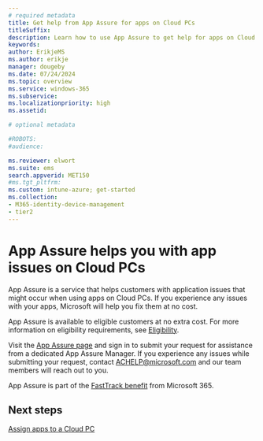 ```yaml
---
# required metadata
title: Get help from App Assure for apps on Cloud PCs
titleSuffix:
description: Learn how to use App Assure to get help for apps on Cloud PCS.
keywords:
author: ErikjeMS  
ms.author: erikje
manager: dougeby
ms.date: 07/24/2024
ms.topic: overview
ms.service: windows-365
ms.subservice:
ms.localizationpriority: high
ms.assetid: 

# optional metadata

#ROBOTS:
#audience:

ms.reviewer: elwort
ms.suite: ems
search.appverid: MET150
#ms.tgt_pltfrm:
ms.custom: intune-azure; get-started
ms.collection:
- M365-identity-device-management
- tier2
---
```


# App Assure helps you with app issues on Cloud PCs

App Assure is a service that helps customers with application issues that might occur when using apps on Cloud PCs. If you experience any issues with your apps, Microsoft will help you fix them at no cost.

App Assure is available to eligible customers at no extra cost. For more information on eligibility requirements, see [Eligibility](/fasttrack/eligibility).

Visit the [App Assure page](https://fasttrack.microsoft.com/dl/daa) and sign in to submit your request for assistance from a dedicated App Assure Manager. If you experience any issues while submitting your request, contact ACHELP@microsoft.com and our team members will reach out to you.

App Assure is part of the [FastTrack benefit](/fasttrack/introduction) from Microsoft 365.

<!-- ########################## -->
## Next steps

[Assign apps to a Cloud PC](assign-apps.md)
